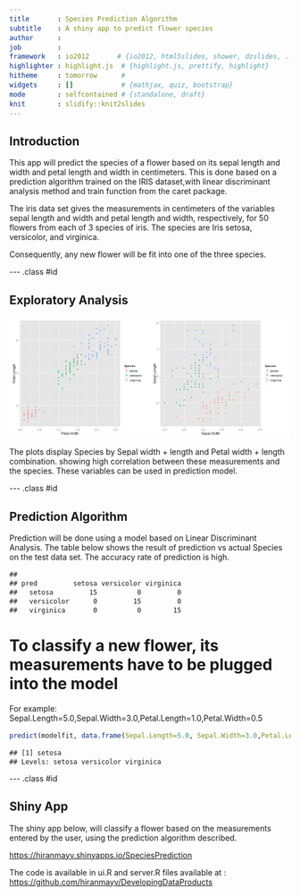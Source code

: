 ```yaml
---
title       : Species Prediction Algorithm
subtitle    : A shiny app to predict flower species
author      : 
job         : 
framework   : io2012       # {io2012, html5slides, shower, dzslides, ...}
highlighter : highlight.js  # {highlight.js, prettify, highlight}
hitheme     : tomorrow      # 
widgets     : []            # {mathjax, quiz, bootstrap}
mode        : selfcontained # {standalone, draft}
knit        : slidify::knit2slides
---  
```

  
  
## Introduction  

This app will predict the species of a flower based on its sepal length and width 
and petal length and width in centimeters. This is done based on a prediction algorithm 
trained on the IRIS dataset,with linear discriminant analysis 
method and train function from the caret package.  

The  iris data set gives the measurements in centimeters of the variables sepal length and width and petal length and width, respectively, for 50 flowers from each of 3 species of iris. The species are Iris setosa, versicolor, and virginica.  

Consequently, any new flower will be fit into one of the three species.  

--- .class #id
  
  
## Exploratory Analysis    


![plot of chunk unnamed-chunk-1](assets/fig/unnamed-chunk-1-1.png) 
   
   
The plots display Species by Sepal width + length and Petal width + length combination. showing high correlation between these measurements and the species. These variables can be used in prediction model. 


--- .class #id
  
  
## Prediction Algorithm

Prediction will be done using a model based on Linear Discriminant Analysis. The table below shows the result of prediction vs actual Species on the test data set. The accuracy rate of prediction is high.


```
##             
## pred         setosa versicolor virginica
##   setosa         15          0         0
##   versicolor      0         15         0
##   virginica       0          0        15
```
  
  
# To classify a new flower, its measurements have to be plugged into the model   

For example:  
Sepal.Length=5.0,Sepal.Width=3.0,Petal.Length=1.0,Petal.Width=0.5

```r
predict(modelfit, data.frame(Sepal.Length=5.0, Sepal.Width=3.0,Petal.Length=1.0,Petal.Width=0.5))
```

```
## [1] setosa
## Levels: setosa versicolor virginica
```


--- .class #id


## Shiny App
 
The shiny app below, will classify a flower based on the measurements entered by the user, using
the prediction algorithm described.

https://hiranmayv.shinyapps.io/SpeciesPrediction 
  
The code is available in ui.R and server.R files available at :
https://github.com/hiranmayv/DevelopingDataProducts
